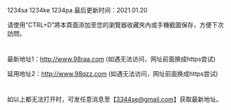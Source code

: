 1234sa 1234ke 1234pa 最后更新时间：2021.01.20

请使用“CTRL+D”將本頁面添加至您的瀏覽器收藏夾內或手機截圖保存，方便下次訪問。
#
最新地址1：http://www.98raa.com  (如遇无法访问，网址前面换成https尝试)

延用地址2：http://www.98qzz.com  (如遇无法访问，网址前面换成https尝试)
#
如以上都无法打开时，可发任意消息至【3344se@gmail.com】获取最新地址。
